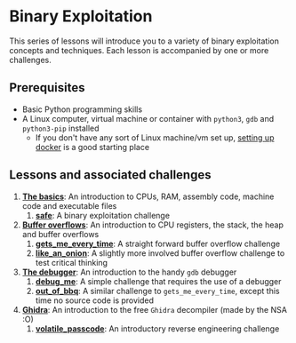# Binary Exploitation

This series of lessons will introduce you to a variety of binary exploitation concepts and
techniques. Each lesson is accompanied by one or more challenges.

## Prerequisites

- Basic Python programming skills
- A Linux computer, virtual machine or container with `python3`, `gdb` and `python3-pip` installed
  - If you don't have any sort of Linux machine/vm set up, [setting up docker](../SettingUpDocker.md)
    is a good starting place

## Lessons and associated challenges

1. **[The basics](01-TheBasics/Lesson.md)**: An introduction to CPUs, RAM, assembly code, machine code and executable files
    1. **[safe](01-TheBasics/01-safe/Readme.md)**: A binary exploitation challenge
2. **[Buffer overflows](02-BufferOverflows/Lesson.md)**: An introduction to CPU registers, the stack, the heap and buffer overflows
    1. **[gets_me_every_time](02-BufferOverflows/01-gets_me_every_time/Readme.md)**: A straight forward buffer overflow challenge
    2. **[like_an_onion](02-BufferOverflows/02-like_an_onion/Readme.md)**: A slightly more involved buffer overflow challenge to test critical thinking
3. **[The debugger](03-TheDebugger/Lesson.md)**: An introduction to the handy `gdb` debugger
    1. **[debug_me](03-TheDebugger/01-debug_me/Readme.md)**: A simple challenge that requires the use of a debugger
    2. **[out_of_bbq](03-TheDebugger/02-out_of_bbq/Readme.md)**: A similar challenge to `gets_me_every_time`, except this time no source code is
       provided
4. **[Ghidra](04-Ghidra/Lesson.md)**: An introduction to the free `Ghidra` decompiler (made by the NSA :O)
    1. **[volatile_passcode](04-Ghidra/01-volatile_passcode/Readme.md)**: An introductory reverse engineering challenge
